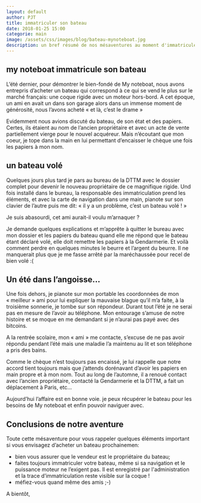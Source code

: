 ```yaml
---
layout: default
author: PJT
title: immatriculer son bateau
date: 2018-01-25 15:00
categorie: main
image: /assets/css/images/blog/bateau-mynoteboat.jpg
description: un bref résumé de nos mésaventures au moment d'immatriculer notre bateau.  Cette expérience servira certainement un futur propriétaire de bateau qui envisage de passer par le bon coin.
---
```


## my noteboat immatricule son bateau
L’été dernier, pour démontrer le bien-fondé de My noteboat, nous avons entrepris d’acheter un bateau qui correspond à ce qui se vend le plus sur le marché français: une coque rigide avec un moteur hors-bord.  A cet époque, un ami en avait un dans son garage alors dans un immense moment de générosité, nous l’avons acheté « et là, c’est le drame »

Evidemment nous avions discuté du bateau, de son état et des papiers.  Certes, ils étaient au nom de l’ancien propriétaire et avec un acte de vente partiellement vierge pour le nouvel acquéreur. Mais n’écoutant que mon coeur, je tope dans la main en lui permettant d’encaisser le chèque une fois les papiers à mon nom.

## un bateau volé
Quelques jours plus tard je pars au bureau de la DTTM avec le dossier complet pour devenir le nouveau propriétaire de ce magnifique rigide.  Und fois installé dans le bureau, la responsable des immatriculation prend les éléments, et avec la carte de navigation dans une main,  pianote sur son clavier de l’autre puis me dit: « il y a un problème, c’est un bateau volé ! »

Je suis abasourdi, cet ami aurait-il voulu m’arnaquer ?

Je demande quelques explications et m’apprête à quitter le bureau avec mon dossier et les papiers du bateau quand elle me répond que le bateau étant déclaré volé, elle doit remettre les papiers à la Gendarmerie.  Et voilà comment perdre en quelques minutes le beurre et l’argent du beurre.  Il ne manquerait plus que je me fasse arrêté par la maréchaussée pour recel de bien 	volé :(

## Un été dans l’angoisse…
Une fois dehors, je pianote sur mon portable les coordonnées de mon « meilleur » ami pour lui expliquer la mauvaise blague qu’il m’a faite, à la troisième sonnerie, je tombe sur son répondeur.  Durant tout l’été je ne serai pas en mesure de l’avoir au téléphone.  Mon entourage s’amuse de notre histoire et se moque en me demandant si je n’aurai pas payé avec des bitcoins.

A la rentrée scolaire, mon « ami » me contacte, s’excuse de ne pas avoir répondu pendant l’été mais une maladie l’a maintenu au lit et son téléphone a pris des bains.

Comme le chèque n’est toujours pas encaissé, je lui rappelle que notre accord tient toujours mais que j’attends dorénavant d’avoir les papiers en main propre et à mon nom.  Tout au long de l’automne, il a renoué contact avec l’ancien propriétaire, contacté la Gendarmerie et la DTTM, a fait un déplacement à Paris, etc…

Aujourd’hui l’affaire est en bonne voie.  je peux récupérer le bateau pour les besoins de My noteboat et enfin pouvoir naviguer avec.

## Conclusions de notre aventure
Toute cette mésaventure pour vous rappeler quelques éléments important si vous envisagez d’acheter un bateau prochainemen:
* bien vous assurer que le vendeur est le propriétaire du bateau;
* faites toujours immatriculer votre bateau, même si sa navigation et le puissance moteur ne l’exigent pas.  Il est enregistré par l'administration et la trace d’immatriculation reste visible sur la coque !
* méfiez-vous quand même des amis ;-)

A bientôt,
